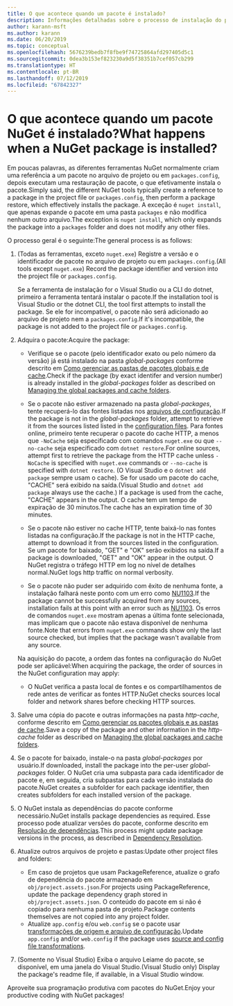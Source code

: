 ```yaml
---
title: O que acontece quando um pacote é instalado?
description: Informações detalhadas sobre o processo de instalação do pacote
author: karann-msft
ms.author: karann
ms.date: 06/20/2019
ms.topic: conceptual
ms.openlocfilehash: 5676239bedb7f8fbe9f74725864afd297405d5c1
ms.sourcegitcommit: 0dea3b153ef823230a9d5f38351b7cef057cb299
ms.translationtype: HT
ms.contentlocale: pt-BR
ms.lasthandoff: 07/12/2019
ms.locfileid: "67842327"
---
```

# <a name="what-happens-when-a-nuget-package-is-installed"></a><span data-ttu-id="600ae-103">O que acontece quando um pacote NuGet é instalado?</span><span class="sxs-lookup"><span data-stu-id="600ae-103">What happens when a NuGet package is installed?</span></span>

<span data-ttu-id="600ae-104">Em poucas palavras, as diferentes ferramentas NuGet normalmente criam uma referência a um pacote no arquivo de projeto ou em `packages.config`, depois executam uma restauração de pacote, o que efetivamente instala o pacote.</span><span class="sxs-lookup"><span data-stu-id="600ae-104">Simply said, the different NuGet tools typically create a reference to a package in the project file or `packages.config`, then perform a package restore, which effectively installs the package.</span></span> <span data-ttu-id="600ae-105">A exceção é `nuget install`, que apenas expande o pacote em uma pasta `packages` e não modifica nenhum outro arquivo.</span><span class="sxs-lookup"><span data-stu-id="600ae-105">The exception is `nuget install`, which only expands the package into a `packages` folder and does not modify any other files.</span></span>

<span data-ttu-id="600ae-106">O processo geral é o seguinte:</span><span class="sxs-lookup"><span data-stu-id="600ae-106">The general process is as follows:</span></span>

1. <span data-ttu-id="600ae-107">(Todas as ferramentas, exceto `nuget.exe`) Registre a versão e o identificador de pacote no arquivo de projeto ou em `packages.config`.</span><span class="sxs-lookup"><span data-stu-id="600ae-107">(All tools except `nuget.exe`) Record the package identifier and version into the project file or `packages.config`.</span></span>

   <span data-ttu-id="600ae-108">Se a ferramenta de instalação for o Visual Studio ou a CLI do dotnet, primeiro a ferramenta tentará instalar o pacote.</span><span class="sxs-lookup"><span data-stu-id="600ae-108">If the installation tool is Visual Studio or the dotnet CLI, the tool first attempts to install the package.</span></span> <span data-ttu-id="600ae-109">Se ele for incompatível, o pacote não será adicionado ao arquivo de projeto nem a `packages.config`.</span><span class="sxs-lookup"><span data-stu-id="600ae-109">If it's incompatible, the package is not added to the project file or `packages.config`.</span></span>

2. <span data-ttu-id="600ae-110">Adquira o pacote:</span><span class="sxs-lookup"><span data-stu-id="600ae-110">Acquire the package:</span></span>
   - <span data-ttu-id="600ae-111">Verifique se o pacote (pelo identificador exato ou pelo número da versão) já está instalado na pasta *global-packages* conforme descrito em [Como gerenciar as pastas de pacotes globais e de cache](../consume-packages/managing-the-global-packages-and-cache-folders.md).</span><span class="sxs-lookup"><span data-stu-id="600ae-111">Check if the package (by exact identifer and version number) is already installed in the *global-packages* folder as described on [Managing the global packages and cache folders](../consume-packages/managing-the-global-packages-and-cache-folders.md).</span></span>

   - <span data-ttu-id="600ae-112">Se o pacote não estiver armazenado na pasta *global-packages*, tente recuperá-lo das fontes listadas nos [arquivos de configuração](../consume-packages/Configuring-NuGet-Behavior.md).</span><span class="sxs-lookup"><span data-stu-id="600ae-112">If the package is not in the *global-packages* folder, attempt to retrieve it from the sources listed listed in the [configuration files](../consume-packages/Configuring-NuGet-Behavior.md).</span></span> <span data-ttu-id="600ae-113">Para fontes online, primeiro tente recuperar o pacote do cache HTTP, a menos que `-NoCache` seja especificado com comandos `nuget.exe` ou que `--no-cache` seja especificado com `dotnet restore`.</span><span class="sxs-lookup"><span data-stu-id="600ae-113">For online sources, attempt first to retrieve the package from the HTTP cache unless `-NoCache` is specified with `nuget.exe` commands or `--no-cache` is specified with `dotnet restore`.</span></span> <span data-ttu-id="600ae-114">(O Visual Studio e o `dotnet add package` sempre usam o cache). Se for usado um pacote do cache, "CACHE" será exibido na saída.</span><span class="sxs-lookup"><span data-stu-id="600ae-114">(Visual Studio and `dotnet add package` always use the cache.) If a package is used from the cache, "CACHE" appears in the output.</span></span> <span data-ttu-id="600ae-115">O cache tem um tempo de expiração de 30 minutos.</span><span class="sxs-lookup"><span data-stu-id="600ae-115">The cache has an expiration time of 30 minutes.</span></span>

   - <span data-ttu-id="600ae-116">Se o pacote não estiver no cache HTTP, tente baixá-lo nas fontes listadas na configuração.</span><span class="sxs-lookup"><span data-stu-id="600ae-116">If the package is not in the HTTP cache, attempt to download it from the sources listed in the configuration.</span></span> <span data-ttu-id="600ae-117">Se um pacote for baixado, "GET" e "OK" serão exibidos na saída.</span><span class="sxs-lookup"><span data-stu-id="600ae-117">If a package is downloaded, "GET" and "OK" appear in the output.</span></span> <span data-ttu-id="600ae-118">O NuGet registra o tráfego HTTP em log no nível de detalhes normal.</span><span class="sxs-lookup"><span data-stu-id="600ae-118">NuGet logs http traffic on normal verbosity.</span></span>

   - <span data-ttu-id="600ae-119">Se o pacote não puder ser adquirido com êxito de nenhuma fonte, a instalação falhará neste ponto com um erro como [NU1103](../reference/errors-and-warnings/NU1103.md).</span><span class="sxs-lookup"><span data-stu-id="600ae-119">If the package cannot be successfully acquired from any sources, installation fails at this point with an error such as [NU1103](../reference/errors-and-warnings/NU1103.md).</span></span> <span data-ttu-id="600ae-120">Os erros de comandos `nuget.exe` mostram apenas a última fonte selecionada, mas implicam que o pacote não estava disponível de nenhuma fonte.</span><span class="sxs-lookup"><span data-stu-id="600ae-120">Note that errors from `nuget.exe` commands show only the last source checked, but implies that the package wasn't available from any source.</span></span>

   <span data-ttu-id="600ae-121">Na aquisição do pacote, a ordem das fontes na configuração do NuGet pode ser aplicável:</span><span class="sxs-lookup"><span data-stu-id="600ae-121">When acquiring the package, the order of sources in the NuGet configuration may apply:</span></span>

   - <span data-ttu-id="600ae-122">O NuGet verifica a pasta local de fontes e os compartilhamentos de rede antes de verificar as fontes HTTP.</span><span class="sxs-lookup"><span data-stu-id="600ae-122">NuGet checks sources local folder and network shares before checking HTTP sources.</span></span>

3. <span data-ttu-id="600ae-123">Salve uma cópia do pacote e outras informações na pasta *http-cache*, conforme descrito em [Como gerenciar os pacotes globais e as pastas de cache](../consume-packages/managing-the-global-packages-and-cache-folders.md).</span><span class="sxs-lookup"><span data-stu-id="600ae-123">Save a copy of the package and other information in the *http-cache* folder as described on [Managing the global packages and cache folders](../consume-packages/managing-the-global-packages-and-cache-folders.md).</span></span>

4. <span data-ttu-id="600ae-124">Se o pacote for baixado, instale-o na pasta *global-packages* por usuário.</span><span class="sxs-lookup"><span data-stu-id="600ae-124">If downloaded, install the package into the per-user *global-packages* folder.</span></span> <span data-ttu-id="600ae-125">O NuGet cria uma subpasta para cada identificador de pacote e, em seguida, cria subpastas para cada versão instalada do pacote.</span><span class="sxs-lookup"><span data-stu-id="600ae-125">NuGet creates a subfolder for each package identifier, then creates subfolders for each installed version of the package.</span></span>

5. <span data-ttu-id="600ae-126">O NuGet instala as dependências do pacote conforme necessário.</span><span class="sxs-lookup"><span data-stu-id="600ae-126">NuGet installs package dependencies as required.</span></span> <span data-ttu-id="600ae-127">Esse processo pode atualizar versões do pacote, conforme descrito em [Resolução de dependências](../consume-packages/dependency-resolution.md).</span><span class="sxs-lookup"><span data-stu-id="600ae-127">This process might update package versions in the process, as described in [Dependency Resolution](../consume-packages/dependency-resolution.md).</span></span>

6. <span data-ttu-id="600ae-128">Atualize outros arquivos de projeto e pastas:</span><span class="sxs-lookup"><span data-stu-id="600ae-128">Update other project files and folders:</span></span>

    - <span data-ttu-id="600ae-129">Em caso de projetos que usam PackageReference, atualize o grafo de dependência do pacote armazenado em `obj/project.assets.json`.</span><span class="sxs-lookup"><span data-stu-id="600ae-129">For projects using PackageReference, update the package dependency graph stored in `obj/project.assets.json`.</span></span> <span data-ttu-id="600ae-130">O conteúdo do pacote em si não é copiado para nenhuma pasta de projeto.</span><span class="sxs-lookup"><span data-stu-id="600ae-130">Package contents themselves are not copied into any project folder.</span></span>
    - <span data-ttu-id="600ae-131">Atualize `app.config` e/ou `web.config` se o pacote usar [transformações de origem e arquivo de configuração](../create-packages/source-and-config-file-transformations.md).</span><span class="sxs-lookup"><span data-stu-id="600ae-131">Update `app.config` and/or `web.config` if the package uses [source and config file transformations](../create-packages/source-and-config-file-transformations.md).</span></span>

7. <span data-ttu-id="600ae-132">(Somente no Visual Studio) Exiba o arquivo Leiame do pacote, se disponível, em uma janela do Visual Studio.</span><span class="sxs-lookup"><span data-stu-id="600ae-132">(Visual Studio only) Display the package's readme file, if available, in a Visual Studio window.</span></span>

<span data-ttu-id="600ae-133">Aproveite sua programação produtiva com pacotes do NuGet.</span><span class="sxs-lookup"><span data-stu-id="600ae-133">Enjoy your productive coding with NuGet packages!</span></span>
